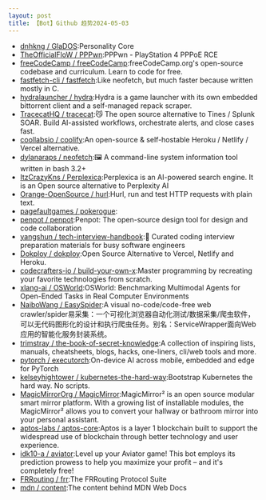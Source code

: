 ```yaml
---
layout: post
title: 【Bot】Github 趋势2024-05-03
---
```


* [dnhkng / GlaDOS](https://github.com/dnhkng/GlaDOS):Personality Core
* [TheOfficialFloW / PPPwn](https://github.com/TheOfficialFloW/PPPwn):PPPwn - PlayStation 4 PPPoE RCE
* [freeCodeCamp / freeCodeCamp](https://github.com/freeCodeCamp/freeCodeCamp):freeCodeCamp.org's open-source codebase and curriculum. Learn to code for free.
* [fastfetch-cli / fastfetch](https://github.com/fastfetch-cli/fastfetch):Like neofetch, but much faster because written mostly in C.
* [hydralauncher / hydra](https://github.com/hydralauncher/hydra):Hydra is a game launcher with its own embedded bittorrent client and a self-managed repack scraper.
* [TracecatHQ / tracecat](https://github.com/TracecatHQ/tracecat):😼 The open source alternative to Tines / Splunk SOAR. Build AI-assisted workflows, orchestrate alerts, and close cases fast.
* [coollabsio / coolify](https://github.com/coollabsio/coolify):An open-source & self-hostable Heroku / Netlify / Vercel alternative.
* [dylanaraps / neofetch](https://github.com/dylanaraps/neofetch):🖼️ A command-line system information tool written in bash 3.2+
* [ItzCrazyKns / Perplexica](https://github.com/ItzCrazyKns/Perplexica):Perplexica is an AI-powered search engine. It is an Open source alternative to Perplexity AI
* [Orange-OpenSource / hurl](https://github.com/Orange-OpenSource/hurl):Hurl, run and test HTTP requests with plain text.
* [pagefaultgames / pokerogue](https://github.com/pagefaultgames/pokerogue):
* [penpot / penpot](https://github.com/penpot/penpot):Penpot: The open-source design tool for design and code collaboration
* [yangshun / tech-interview-handbook](https://github.com/yangshun/tech-interview-handbook):💯 Curated coding interview preparation materials for busy software engineers
* [Dokploy / dokploy](https://github.com/Dokploy/dokploy):Open Source Alternative to Vercel, Netlify and Heroku.
* [codecrafters-io / build-your-own-x](https://github.com/codecrafters-io/build-your-own-x):Master programming by recreating your favorite technologies from scratch.
* [xlang-ai / OSWorld](https://github.com/xlang-ai/OSWorld):OSWorld: Benchmarking Multimodal Agents for Open-Ended Tasks in Real Computer Environments
* [NaiboWang / EasySpider](https://github.com/NaiboWang/EasySpider):A visual no-code/code-free web crawler/spider易采集：一个可视化浏览器自动化测试/数据采集/爬虫软件，可以无代码图形化的设计和执行爬虫任务。别名：ServiceWrapper面向Web应用的智能化服务封装系统。
* [trimstray / the-book-of-secret-knowledge](https://github.com/trimstray/the-book-of-secret-knowledge):A collection of inspiring lists, manuals, cheatsheets, blogs, hacks, one-liners, cli/web tools and more.
* [pytorch / executorch](https://github.com/pytorch/executorch):On-device AI across mobile, embedded and edge for PyTorch
* [kelseyhightower / kubernetes-the-hard-way](https://github.com/kelseyhightower/kubernetes-the-hard-way):Bootstrap Kubernetes the hard way. No scripts.
* [MagicMirrorOrg / MagicMirror](https://github.com/MagicMirrorOrg/MagicMirror):MagicMirror² is an open source modular smart mirror platform. With a growing list of installable modules, the MagicMirror² allows you to convert your hallway or bathroom mirror into your personal assistant.
* [aptos-labs / aptos-core](https://github.com/aptos-labs/aptos-core):Aptos is a layer 1 blockchain built to support the widespread use of blockchain through better technology and user experience.
* [idk10-a / aviator](https://github.com/idk10-a/aviator):Level up your Aviator game! This bot employs its prediction prowess to help you maximize your profit – and it's completely free!
* [FRRouting / frr](https://github.com/FRRouting/frr):The FRRouting Protocol Suite
* [mdn / content](https://github.com/mdn/content):The content behind MDN Web Docs
